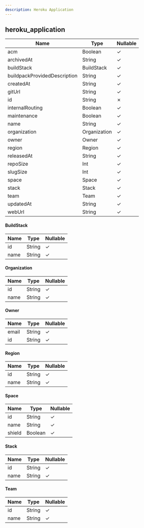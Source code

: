 ```yaml
---
description: Heroku Application
---
```

heroku_application
------------------

| **Name**                     | **Type**     | **Nullable** |
| ---------------------------- | ------------ | ------------ |
| acm                          | Boolean      | &check;      |
| archivedAt                   | String       | &check;      |
| buildStack                   | BuildStack   | &check;      |
| buildpackProvidedDescription | String       | &check;      |
| createdAt                    | String       | &check;      |
| gitUrl                       | String       | &check;      |
| id                           | String       | &cross;      |
| internalRouting              | Boolean      | &check;      |
| maintenance                  | Boolean      | &check;      |
| name                         | String       | &check;      |
| organization                 | Organization | &check;      |
| owner                        | Owner        | &check;      |
| region                       | Region       | &check;      |
| releasedAt                   | String       | &check;      |
| repoSize                     | Int          | &check;      |
| slugSize                     | Int          | &check;      |
| space                        | Space        | &check;      |
| stack                        | Stack        | &check;      |
| team                         | Team         | &check;      |
| updatedAt                    | String       | &check;      |
| webUrl                       | String       | &check;      |

#### BuildStack
| **Name** | **Type** | **Nullable** |
| -------- | -------- | ------------ |
| id       | String   | &check;      |
| name     | String   | &check;      |

#### Organization
| **Name** | **Type** | **Nullable** |
| -------- | -------- | ------------ |
| id       | String   | &check;      |
| name     | String   | &check;      |

#### Owner
| **Name** | **Type** | **Nullable** |
| -------- | -------- | ------------ |
| email    | String   | &check;      |
| id       | String   | &check;      |

#### Region
| **Name** | **Type** | **Nullable** |
| -------- | -------- | ------------ |
| id       | String   | &check;      |
| name     | String   | &check;      |

#### Space
| **Name** | **Type** | **Nullable** |
| -------- | -------- | ------------ |
| id       | String   | &check;      |
| name     | String   | &check;      |
| shield   | Boolean  | &check;      |

#### Stack
| **Name** | **Type** | **Nullable** |
| -------- | -------- | ------------ |
| id       | String   | &check;      |
| name     | String   | &check;      |

#### Team
| **Name** | **Type** | **Nullable** |
| -------- | -------- | ------------ |
| id       | String   | &check;      |
| name     | String   | &check;      |
